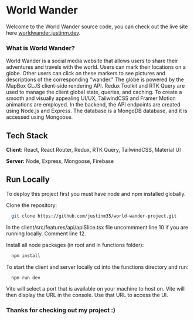 
# World Wander
Welcome to the World Wander source code, you can check out the live site here [worldwander.justinm.dev](https://worldwander.justinm.dev).

### What is World Wander?
World Wander is a social media website that allows users to share their adventures and travels with the world. Users can mark their locations on a globe. Other users can click on these markers to see pictures and descriptions of the corresponding "wander." The globe is powered by the MapBox GLJS client-side rendering API. Redux Toolkit and RTK Query are used to manage the client global state, queries, and caching. To create a smooth and visually appealing UI/UX, TailwindCSS and Framer Motion animations are employed. In the backend, the API endpoints are created using Node.js and Express. The database is a MongoDB database, and it is accessed using Mongoose.
## Tech Stack

**Client:** React, React Router, Redux, RTK Query, TailwindCSS, Material UI

**Server:** Node, Express, Mongoose, Firebase


## Run Locally

To deploy this project first you must have node and npm installed globally.

Clone the repository:

```bash
  git clone https://github.com/justinm35/world-wander-project.git
```


In the client/src/features/api/apiSlice.tsx file uncommment line 10 if you are running locally. Comment line 12.

Install all node packages (in root and in functions folder):

```bash
  npm install
```

To start the client and server locally cd into the functions directory and run:

```bash
  npm run dev
```

Vite will select a port that is available on your machine to host on. Vite will then display the URL in the console. Use that URL to access the UI.
### Thanks for checking out my project :)